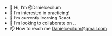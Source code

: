 - 👋 Hi, I’m @Danielcecilum
- 👀 I’m interested in practicing! 
- 🌱 I’m currently learning React. 
- 💞️ I’m looking to collaborate on ...
- 📫 How to reach me Danielcecilium@gmail.com 

<!---
Danielcecilum/Danielcecilum is a ✨ special ✨ repository because its `README.md` (this file) appears on your GitHub profile.
You can click the Preview link to take a look at your changes.
--->
